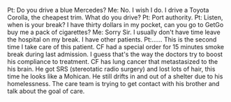Pt: Do you drive a blue Mercedes?
Me: No. I wish I do. I drive a Toyota Corolla, the cheapest trim. What do you drive?
Pt: Port authority.
Pt: Listen, when is your break? I have thirty dollars in my pocket, can you go to GetGo buy me a pack of cigarettes?
Me: Sorry Sir. I usually don't have time leave the hospital on my break. I have other patients.
Pt:......
This is the second time I take care of this patient. CF had a special order for 15 minutes smoke break during last admission. I guess that's the way the doctors try to boost his compliance to treatment. CF has lung cancer that metastasized to the his brain. He got SRS (stereotatic radio surgery) and lost lots of hair, this time he looks like a Mohican. He still drifts in and out of a shelter due to his homelessness. The care team is trying to get contact with his brother and talk about the goal of care. 

